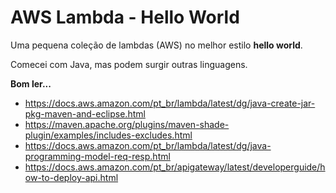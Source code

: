 # AWS Lambda - Hello World

Uma pequena coleção de lambdas (AWS) no melhor estilo __hello world__.

Comecei com Java, mas podem surgir outras linguagens.


__Bom ler...__

+ https://docs.aws.amazon.com/pt_br/lambda/latest/dg/java-create-jar-pkg-maven-and-eclipse.html
+ https://maven.apache.org/plugins/maven-shade-plugin/examples/includes-excludes.html
+ https://docs.aws.amazon.com/pt_br/lambda/latest/dg/java-programming-model-req-resp.html
+ https://docs.aws.amazon.com/pt_br/apigateway/latest/developerguide/how-to-deploy-api.html